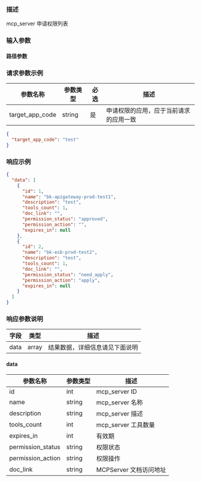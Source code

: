 ### 描述

mcp_server 申请权限列表


### 输入参数

#### 路径参数

### 请求参数示例

| 参数名称              | 参数类型    | 必选 | 描述                  |
|-------------------|---------|----|---------------------|
| target_app_code   | string  | 是  | 申请权限的应用，应于当前请求的应用一致 |


```json
{
  "target_app_code": "test"
}
```


### 响应示例

```json
{
  "data": [
    {
      "id": 1,
      "name": "bk-apigateway-prod-test1",
      "description": "test",
      "tools_count": 1,
      "doc_link": "",
      "permission_status": "approved",
      "permission_action": "",
      "expires_in": null
    },
    {
      "id": 2,
      "name": "bk-esb-prod-test2",
      "description": "test",
      "tools_count": 1,
      "doc_link": "",
      "permission_status": "need_apply",
      "permission_action": "apply",
      "expires_in": null
    }
  ]
}
```

### 响应参数说明

| 字段    | 类型   | 描述                               |
| ------- | ------ | ---------------------------------- |
| data    | array  | 结果数据，详细信息请见下面说明     |

#### data

| 参数名称               | 参数类型   | 描述                |
|--------------------|--------|-------------------|
| id                 | int    | mcp_server ID     |
| name               | string | mcp_server 名称     |
| description        | string | mcp_server 描述     |
| tools_count        | int    | mcp_server 工具数量   |
| expires_in         | int    | 有效期               |
| permission_status  | string | 权限状态              |
| permission_action  | string | 权限操作              |
| doc_link           | string | MCPServer 文档访问地址  |
